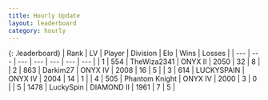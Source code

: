 ```yaml
---
title: Hourly Update
layout: leaderboard
category: hourly
---
```


{: .leaderboard}
| Rank | LV | Player | Division | Elo | Wins | Losses |
| --- | --- | --- | --- | --- | --- | --- |
| <span data-change="0">1</span> | 554 | <span title="ID: 178216">TheWiza2341</span> | ONYX II | <span data-change="0">2050</span> | <span data-change="2">32</span> | <span data-change="1">8</span> |
| <span data-change="0">2</span> | 863 | <span title="ID: 694036">Darkim27</span> | ONYX IV | <span data-change="0">2008</span> | <span data-change="0">16</span> | <span data-change="0">5</span> |
| <span data-change="0">3</span> | 614 | <span title="ID: 623829">LUCKYSPAIN</span> | ONYX IV | <span data-change="0">2004</span> | <span data-change="0">14</span> | <span data-change="0">1</span> |
| <span data-change="0">4</span> | 505 | <span title="ID: 742939">Phantom Knight</span> | ONYX IV | <span data-change="0">2000</span> | <span data-change="0">3</span> | <span data-change="0">0</span> |
| <span data-change="0">5</span> | 1478 | <span title="ID: 498412">LuckySpin</span> | DIAMOND II | <span data-change="0">1961</span> | <span data-change="0">7</span> | <span data-change="0">5</span> |